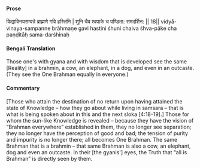 #### Prose 

विद्याविनयसम्पन्ने ब्राह्मणे गवि हस्तिनि |
शुनि चैव श्वपाके च पण्डिता: समदर्शिन: || 18||
vidyā-vinaya-sampanne brāhmaṇe gavi hastini
śhuni chaiva śhva-pāke cha paṇḍitāḥ sama-darśhinaḥ

 #### Bengali Translation 

Those one's with gyana and with wisdom that is developed see the same [Reality] in a brahmin, a cow, an elephant, in a dog, and even in an outcaste. (They see the One Brahman equally in everyone.)

 #### Commentary 

[Those who attain the destination of no return upon having attained the state of Knowledge – how they go about while living in samsara – that is what is being spoken about in this and the next sloka [4:18-19].] Those for whom the sun-like Knowledge is revealed – because they have the vision of “Brahman everywhere” established in them, they no longer see separation; they no longer have the perception of good and bad; the tension of purity and impurity is no longer there; all becomes One Brahman. The same Brahman that is a brahmin – that same Brahman is also a cow, an elephant, dog and even an outcaste. In their [the gyanis'] eyes, the Truth that “all is Brahman” is directly seen by them.